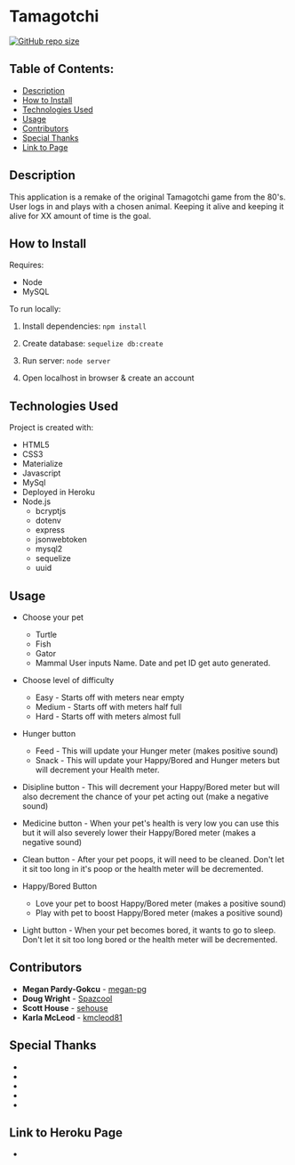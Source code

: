 # Tamagotchi

[![GitHub repo size](https://img.shields.io/github/repo-size/megan-pg/tamagotchi)](https://shields.io/)

<!-- ![image or animation of application](./assets/tamagotchi.png) -->

## Table of Contents:
* [Description](##Description)
* [How to Install](##How-to-Install)
* [Technologies Used](##Technologies-Used)
* [Usage](##Usage)
* [Contributors](##Contributors)
* [Special Thanks](##Special-Thanks)
* [Link to Page](##Link-to-Page)

## Description
This application is a remake of the original Tamagotchi game from the 80's. User logs in and plays with a chosen animal. Keeping it alive and keeping it alive for XX amount of time is the goal.

## How to Install
Requires:
* Node
* MySQL

To run locally:
1. Install dependencies:
    ``` npm install ```

2. Create database:
    ``` sequelize db:create ```

3. Run server:
    ```node server```
    
4. Open localhost in browser & create an account

## Technologies Used
Project is created with:
* HTML5
* CSS3
* Materialize
* Javascript
* MySql
* Deployed in Heroku
* Node.js
    * bcryptjs
    * dotenv
    * express
    * jsonwebtoken
    * mysql2
    * sequelize
    * uuid

## Usage
* Choose your pet
    * Turtle
    * Fish
    * Gator
    * Mammal
User inputs Name. Date and pet ID get auto generated.

* Choose level of difficulty 
    * Easy - Starts off with meters near empty
    * Medium - Starts off with meters half full
    * Hard - Starts off with meters almost full

* Hunger button
    * Feed - This will update your Hunger meter (makes positive sound)
    * Snack - This will update your Happy/Bored and Hunger meters but will decrement your Health meter.

* Disipline button - This will decrement your Happy/Bored meter but will also decrement the chance of your pet acting out (make a negative sound)

* Medicine button - When your pet's health is very low you can use this but it will also severely lower their Happy/Bored meter (makes a negative sound)

* Clean button - After your pet poops, it will need to be cleaned. Don't let it sit too long in it's poop or the health meter will be decremented.

* Happy/Bored Button
    * Love your pet to boost Happy/Bored meter (makes a positive sound)
    * Play with pet to boost Happy/Bored meter (makes a positive sound)

* Light button - When your pet becomes bored, it wants to go to sleep. Don't let it sit too long bored or the health meter will be decremented. 

## Contributors
* **Megan Pardy-Gokcu** - [megan-pg](https://github.com/megan-pg)
* **Doug Wright** - [Spazcool](https://github.com/Spazcool)
* **Scott House** - [sehouse](https://github.com/sehouse)
* **Karla McLeod** - [kmcleod81](https://github.com/kmcleod81)

## Special Thanks
* <!-- kudos -->
* <!-- kudos -->
* <!-- kudos -->
* <!-- kudos -->
* <!-- kudos -->

## Link to Heroku Page
* <!-- https://?.herokuapp.com/ -->
